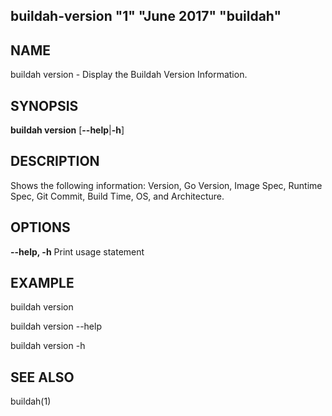 ## buildah-version "1" "June 2017" "buildah"

## NAME
buildah version - Display the Buildah Version Information.

## SYNOPSIS
**buildah version**
[**--help**|**-h**]

## DESCRIPTION
Shows the following information: Version, Go Version, Image Spec, Runtime Spec, Git Commit, Build Time, OS, and Architecture.

## OPTIONS

**--help, -h**
  Print usage statement

## EXAMPLE

buildah version

buildah version --help

buildah version -h

## SEE ALSO
buildah(1)
